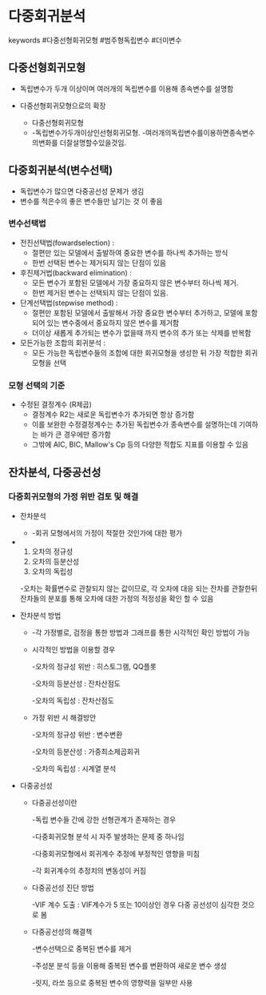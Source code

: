 # 다중회귀분석

keywords  #다중선형회귀모형 #범주형독립변수 #더미변수

## 다중선형회귀모형

- 독립변수가 두개 이상이며 여러개의 독립변수를 이용해 종속변수를 설명함

- 다중선형회귀모형으로의 확장
  - 다중선형회귀모형
  - -독립변수가두개이상인선형회귀모형.
    -여러개의독립변수를이용하면종속변수의변화를
    더잘설명할수있을것임.

## 

## 다중회귀분석(변수선택)

- 독립변수가 많으면 다중공선성 문제가 생김
- 변수를 적은수의 좋은 변수들만 남기는 것 이 좋음



### 변수선택법

- 전진선택법(fowardselection) : 
  - 절편만 있는 모델에서 출발하여 중요한 변수를 하나씩 추가하는 방식
  - 한번 선택된 변수는 제거되지 않는 단점이 있음
- 후진제거법(backward elimination) : 
  - 모든 변수가 포함된 모델에서 가장 중요하지 않은 변수부터 하나씩 제거.
  - 한번 제거된 변수는 선택되지 않는 단점이 있음.
- 단계선택법(stepwise method) : 
  - 절편만 포함된 모델에서 출발해서 가장 중요한 변수부터 추가하고, 모델에 포함되어 있는 변수중에서 중요하지 않은 변수를 제거함
  - 더이상 새롭게 추가되는 변수가 없을때 까지 변수의 추가 또는 삭제를 반복함
- 모든가능한 조합의 회귀분석 : 
  - 모든 가능한 독립변수들의 조합에 대한 회귀모형을 생성한 뒤 가장 적합한 회귀모형을 선택



### 모형 선택의 기준

- 수정된 결정계수 (R제곱)
  - 결정계수 R2는 새로운 독립변수가 추가되면 항상 증가함
  - 이를 보완한 수정결정계수는 추가된 독립변수가 종속변수를 설명하는데 기여하는 바가 큰 경우에만 증가함
  - 그밖에 AIC, BIC, Mallow's Cp 등의 다양한 적합도 지표를 이용할 수 있음



## 잔차분석, 다중공선성

### 다중회귀모형의 가정 위반 검토 및 해결

- 잔차분석

  - -회귀 모형에서의 가정이 적절한 것인가에 대한 평가

- 1) 오차의 정규성
  2) 오차의 등분산성
  3) 오차의 독립성

  -오차는 확률변수로 관찰되지 않는 값이므로, 각 오차에 대응 되는 잔차를 관찰한뒤 잔차들의 분포를 통해 오차에 대한 가정의 적정성을 확인 할 수 있음

- 잔차분석 방법

  - -각 가정별로, 검정을 통한 방법과 그래프를 통한 시각적인 확인 방법이 가능

  - 시각적인 방법을 이용할 경우

    -오차의 정규성 위반 : 히스토그램, QQ플롯

    -오차의 등분산성 : 잔차산점도

    -오차의 독립성 : 잔차산점도

  - 가정 위반 시 해결방안

    -오차의 정규성 위반 : 변수변환

    -오차의 등분산성 : 가중최소제곱회귀

    -오차의 독립성 : 시계열 분석

- 다중공선성

  - 다중공선성이란

    -독립 변수들 간에 강한 선형관계가 존재하는 경우

    -다중회귀모형 분석 시 자주 발생하는 문제 중 하나임

    -다중회귀모형에서 회귀계수 추정에 부정적인 영향을 미침

    -각 회귀계수의 추정치의 변동성이 커짐

  - 다중공선성 진단 방법

    -VIF 계수 도출 : VIF계수가 5 또는 10이상인 경우 다중 공선성이 심각한 것으로 봄

  - 다중공선성의 해결책

    -변수선택으로 중복된 변수를 제거

    -주성분 분석 등을 이용해 중복된 변수를 변환하여 새로운 변수 생성

    -릿지, 라쏘 등으로 중복된 변수의 영향력을 일부만 사용



